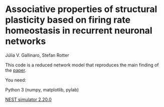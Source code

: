 # Associative properties of structural plasticity based on firing rate homeostasis in recurrent neuronal networks
Júlia V. Gallinaro, Stefan Rotter

This code is a reduced network model that reproduces the main finding of the [paper](https://www.nature.com/articles/s41598-018-22077-3).

You need: 

Python 3 (numpy, matplotlib, pylab)

[NEST simulator 2.20.0](https://www.nest-simulator.org/) 

